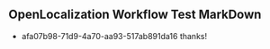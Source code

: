 ## OpenLocalization Workflow Test MarkDown
* afa07b98-71d9-4a70-aa93-517ab891da16 thanks!

<!--HONumber=Jul16_HO2-->


